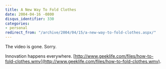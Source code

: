 ```yaml
---
title: A New Way To Fold Clothes
date: 2004-04-16 -0800
disqus_identifier: 330
categories:
- personal
redirect_from: "/archive/2004/04/15/a-new-way-to-fold-clothes.aspx/"
---
```


The video is gone. Sorry.

Innovation happens everywhere.
[http://www.geeklife.com/files/how-to-fold-clothes.wmv](http://www.geeklife.com/files/how-to-fold-clothes.wmv).

